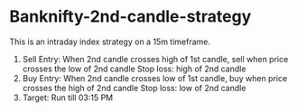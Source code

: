 # Banknifty-2nd-candle-strategy
This is an intraday index strategy on a 15m timeframe.

1. Sell Entry: When 2nd candle crosses high of 1st candle, sell when price crosses the low of 2nd candle Stop loss: high of 2nd candle
2. Buy Entry: When 2nd candle crosses low of 1st candle, buy when price crosses the high of 2nd candle Stop loss: low of 2nd candle
3. Target: Run till 03:15 PM
